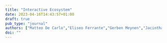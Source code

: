 ```yaml
---
title: "Interactive Ecosystem"
date: 2023-04-16T14:43:57+01:00
draft: true
pub_type: "journal"
authors: ["Matteo De Carlo","Eliseo Ferrante","Gerben Meynen","Jacintha Ellers","A.E. Eiben"]
doi: ""
---
```

